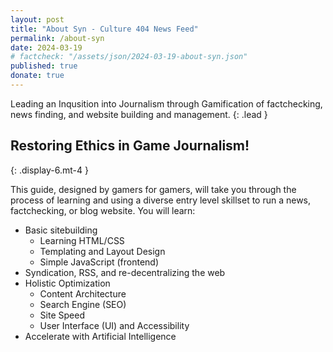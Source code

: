 ```yaml
---
layout: post
title: "About Syn - Culture 404 News Feed"
permalink: /about-syn
date: 2024-03-19
# factcheck: "/assets/json/2024-03-19-about-syn.json"
published: true
donate: true
---
```

Leading an Inqusition into Journalism through Gamification of factchecking, news finding, and website building and management.
{: .lead }

## Restoring Ethics in Game Journalism! 
{: .display-6.mt-4 }

This guide, designed by gamers for gamers, will take you through the process of learning and using a diverse entry level skillset to run a news, factchecking, or blog website. You will learn:

- Basic sitebuilding
  -  Learning HTML/CSS
  -  Templating and Layout Design
  -  Simple JavaScript (frontend)
- Syndication, RSS, and re-decentralizing the web
- Holistic Optimization
  - Content Architecture
  - Search Engine (SEO)
  - Site Speed
  - User Interface (UI) and Accessibility
- Accelerate with Artificial Intelligence 

  